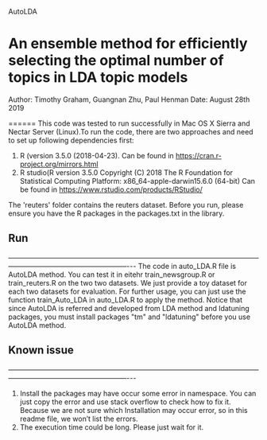 AutoLDA 

An ensemble method for efficiently selecting 
the optimal number of topics in LDA topic models
===========================================
Author: Timothy Graham, Guangnan Zhu, Paul Henman
Date: August 28th 2019


======
This code was tested to run successfully in Mac OS X Sierra and Nectar Server (Linux).To run the code, there are two approaches and need to set up following dependencies first:
1. R (version 3.5.0 (2018-04-23). Can be found in https://cran.r-project.org/mirrors.html
2. R studio(R version 3.5.0 Copyright (C) 2018 The R Foundation for Statistical Computing Platform: x86_64-apple-darwin15.6.0 (64-bit)
Can be found in https://www.rstudio.com/products/RStudio/

The 'reuters' folder contains the reuters dataset. Before you run, please ensure you have the R packages in the packages.txt in the library.


## Run
—————————————————————————————————————————————————————---
The code in auto_LDA.R file is AutoLDA method. You can test it in eitehr train_newsgroup.R or train_reuters.R on the two two datasets. We just provide a toy dataset for each two datasets for evaluation. For further usage, you can just use the function train_Auto_LDA in auto_LDA.R to apply the method.
    Notice that since AutoLDA is referred and developed from LDA method and ldatuning packages, you must install packages "tm" and "ldatuning" before you use AutoLDA method.


## Known issue
—————————————————————————————————————————————————————---
1. Install the packages may have occur some error in namespace. You can just copy
 the error and use stack overflow to check how to fix it. Because we are not sure
 which Installation may occur error, so in this readme file, we won’t list the errors.
2. The execution time could be long. Please just wait for it.
